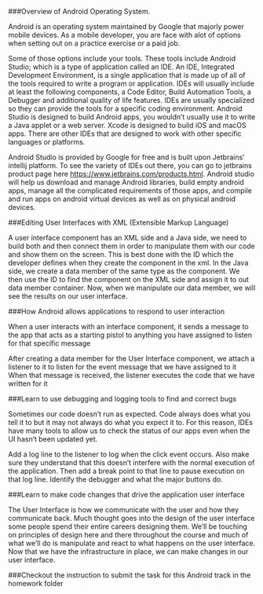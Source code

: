 ###Overview of Android Operating System.

Android is an operating system maintained by Google that majorly power mobile devices. As a mobile developer, you are face with alot of options when setting out on a practice exercise or a paid job.

Some of those options include your tools. These tools include Android Studio; which is a type of application called an IDE. An IDE, Integrated Development Environment, is a single application that is made up of all of the tools required to write a program or application. IDEs will usually include at least the following components, a Code Editor, Build Automation Tools, a Debugger and additional quality of life features. IDEs are usually specialized so they can provide the tools for a specific coding environment. Android Studio is designed to build Android apps, you wouldn’t usually use it to write a Java applet or a web server. Xcode is designed to build iOS and macOS apps. There are other IDEs that are designed to work with other specific languages or platforms.

Android Studio is provided by Google for free and is built upon Jetbrains’ intellij platform. To see the variety of IDEs out there, you can go to jetbrains product page here https://www.jetbrains.com/products.html. Android studio will help us download and manage Android libraries, build empty android apps, manage all the complicated requirements of those apps, and compile and run apps on android virtual devices as well as on physical android devices.

###Editing User Interfaces with XML (Extensible Markup Language)

A user interface component has an XML side and a Java side, we need to build both and then connect them in order to manipulate them with our code and show them on the screen. This is best done with the ID which the developer defines when they create the component in the xml. In the Java side, we create a data member of the same type as the component. We then use the ID to find the component on the XML side and assign it to out data member container. Now, when we manipulate our data member, we will see the results on our user interface.

###How Android allows applications to respond to user interaction

When a user interacts with an interface component, it sends a message to the app that acts as a starting pistol to anything you have assigned to listen for that specific message

After creating a data member for the User Interface component, we attach a listener to it to listen for the event message that we have assigned to it When that message is received, the listener executes the code that we have written for it

###Learn to use debugging and logging tools to find and correct bugs

Sometimes our code doesn’t run as expected. Code always does what you tell it to but it may not always do what you expect it to. For this reason, IDEs have many tools to allow us to check the status of our apps even when the UI hasn’t been updated yet.

Add a log line to the listener to log when the click event occurs. Also make sure they understand that this doesn’t interfere with the normal execution of the application. Then add a break point to that line to pause execution on that log line. Identify the debugger and what the major buttons do. 

###Learn to make code changes that drive the application user interface

The User Interface is how we communicate with the user and how they communicate back. Much thought goes into the design of the user interface some people spend their entire careers designing them. We’ll be touching on principles of design here and there throughout the course and much of what we’ll do is manipulate and react to what happens on the user interface. Now that we have the infrastructure in place, we can make changes in our user interface.

###Checkout the instruction to submit the task for this Android track in the homework folder